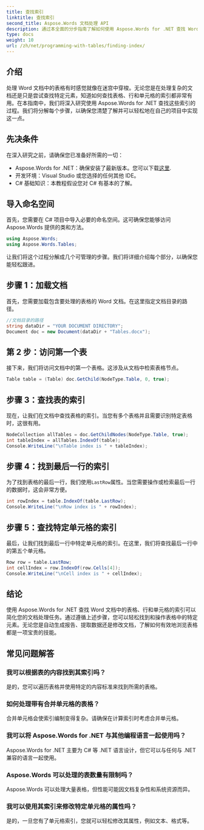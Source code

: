 ```yaml
---
title: 查找索引
linktitle: 查找索引
second_title: Aspose.Words 文档处理 API
description: 通过本全面的分步指南了解如何使用 Aspose.Words for .NET 查找 Word 文档中表格、行和单元格的索引。
type: docs
weight: 10
url: /zh/net/programming-with-tables/finding-index/
---
```

## 介绍

处理 Word 文档中的表格有时感觉就像在迷宫中穿梭。无论您是在处理复杂的文档还是只是尝试查找特定元素，知道如何查找表格、行和单元格的索引都非常有用。在本指南中，我们将深入研究使用 Aspose.Words for .NET 查找这些索引的过程。我们将分解每个步骤，以确保您清楚了解并可以轻松地在自己的项目中实现这一点。

## 先决条件

在深入研究之前，请确保您已准备好所需的一切：

- Aspose.Words for .NET：确保安装了最新版本。您可以下载[这里](https://releases.aspose.com/words/net/).
- 开发环境：Visual Studio 或您选择的任何其他 IDE。
- C# 基础知识：本教程假设您对 C# 有基本的了解。

## 导入命名空间

首先，您需要在 C# 项目中导入必要的命名空间。这可确保您能够访问 Aspose.Words 提供的类和方法。

```csharp
using Aspose.Words;
using Aspose.Words.Tables;
```

让我们将这个过程分解成几个可管理的步骤。我们将详细介绍每个部分，以确保您能轻松跟进。

## 步骤 1：加载文档

首先，您需要加载包含要处理的表格的 Word 文档。在这里指定文档目录的路径。

```csharp
//文档目录的路径
string dataDir = "YOUR DOCUMENT DIRECTORY";
Document doc = new Document(dataDir + "Tables.docx");
```

## 第 2 步：访问第一个表

接下来，我们将访问文档中的第一个表格。这涉及从文档中检索表格节点。

```csharp
Table table = (Table) doc.GetChild(NodeType.Table, 0, true);
```

## 步骤 3：查找表的索引

现在，让我们在文档中查找表格的索引。当您有多个表格并且需要识别特定表格时，这很有用。

```csharp
NodeCollection allTables = doc.GetChildNodes(NodeType.Table, true);
int tableIndex = allTables.IndexOf(table);
Console.WriteLine("\nTable index is " + tableIndex);
```

## 步骤 4：找到最后一行的索引

为了找到表格的最后一行，我们使用`LastRow`属性。当您需要操作或检索最后一行的数据时，这会非常方便。

```csharp
int rowIndex = table.IndexOf(table.LastRow);
Console.WriteLine("\nRow index is " + rowIndex);
```

## 步骤 5：查找特定单元格的索引

最后，让我们找到最后一行中特定单元格的索引。在这里，我们将查找最后一行中的第五个单元格。

```csharp
Row row = table.LastRow;
int cellIndex = row.IndexOf(row.Cells[4]);
Console.WriteLine("\nCell index is " + cellIndex);
```

## 结论

使用 Aspose.Words for .NET 查找 Word 文档中的表格、行和单元格的索引可以简化您的文档处理任务。通过遵循上述步骤，您可以轻松找到和操作表格中的特定元素。无论您是自动生成报告、提取数据还是修改文档，了解如何有效地浏览表格都是一项宝贵的技能。

## 常见问题解答

### 我可以根据表的内容找到其索引吗？
是的，您可以遍历表格并使用特定的内容标准来找到所需的表格。

### 如何处理带有合并单元格的表格？
合并单元格会使索引编制变得复杂。请确保在计算索引时考虑合并单元格。

### 我可以将 Aspose.Words for .NET 与其他编程语言一起使用吗？
Aspose.Words for .NET 主要为 C# 等 .NET 语言设计，但它可以与任何与 .NET 兼容的语言一起使用。

### Aspose.Words 可以处理的表数量有限制吗？
Aspose.Words 可以处理大量表格，但性能可能因文档复杂性和系统资源而异。

### 我可以使用其索引来修改特定单元格的属性吗？
是的，一旦您有了单元格索引，您就可以轻松修改其属性，例如文本、格式等。